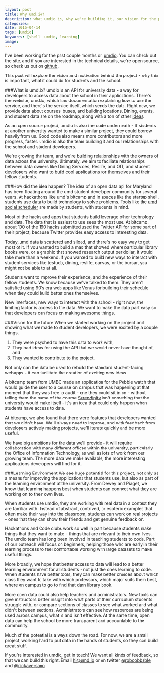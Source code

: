 ```yaml
---
layout: post
title: Why umd.io?
description: what umdio is, why we're building it, our vision for the project
categories: 
date: 2015-04-14
tags: [umdio]
keywords: [shell, umdio, learning]
image: 
---
```


I've been working for the past couple months on [umdio](http://umd.io). You can check out the site, and if you are interested in the technical details, we're open source, so check us out on [github](http://github.com/umdio/umdio). 

This post will explore the vision and motivation behind the project - why this is important, what it could do for students and the school.

###What is umd.io?
umdio is an API for university data - a way for developers to access data about the school in their applications. There's the website, umd.io, which has documentation explaining how to use the service, and there's the service itself, which sends the data. Right now,  we provide data about courses, buses, and building locations. Dining, events, and student data are on the roadmap, along with a ton of other [ideas](https://docs.google.com/document/d/1WQ4w4_HSdkzNP1j0KqrHSYtiU8DEGoXnxHyC5FEp5sY/edit?usp=sharing).

As an open source project, umdio is also the code underneath - if students at another university wanted to make a similar project, they could borrow heavily from us. Good code also means more contributors and more progress, faster. umdio is also the team building it and our relationships with the school and student developers. 

We're growing the team, and we're building relationships with the owners of data across the university. Ultimately, we aim to faciliate relationships between data owners like Dining Services, Reslife, and OIT, and student developers who want to build cool applications for themselves and their fellow students.

###How did the idea happen?
The idea of an open data api for Maryland has been floating around the umd student developer community for several years. At hackathons like umd's [bitcamp](http://bitca.mp/) and in spaces like the [startup shell](http://startupshell.org/), students use data to build technology to solve problems. Tools like the [umd social scheduler](https://chrome.google.com/webstore/detail/umd-social-scheduler/lfmeffacphnlmfphjjbkmcecacolhabp?hl=en) are made by students, with students in mind. 

Most of the hacks and apps that students build leverage other technology and data. The data that is easiest to use sees the most use. At bitcamp, about 100 of the 160 hacks submitted used the Twitter API for some part of their project, because Twitter provides easy access to interesting data.

Today, umd data is scattered and siloed, and there's no easy way to get most of it. If you wanted to build a map that showed where particular library books were, or a graphic that showed research output per dollar, it would take more than a weekend. If you wanted to build new ways to interact with student services like testudo, dining, reslife, canvas, or the bursar, you might not be able to at all.

Students want to improve their experience, and the experience of their fellow students. We know because we've talked to them. They aren't satisfied using 90's era web apps like Venus for building their schedule when they could build better ones themselves.

New interfaces, new ways to interact with the school - right now, the limiting factor is access to the data. We want to make the data part easy so that developers can focus on making awesome things.

###Vision for the future
When we started working on the project and showing what we made to student developers, we were excited by a couple things.

1. They were psyched to have this data to work with,
2. They had ideas for using the API that we would never have thought of, and
3. They wanted to contribute to the project.

Not only can the data be used to rebuild the standard student-facing webapps - it can facilitate the creation of exciting new ideas. 

A bitcamp team from UMBC made an application for the Pebble watch that would guide the user to a course on campus that was happening at that moment that they was free to audit - one they could sit in on - without telling them the name of the course.[Serendipity](http://challengepost.com/software/serendipity-kiaup) isn't something that the university would make itself - it's an idea that could only happen when students have access to data. 

At bitcamp, we also found that there were features that developers wanted that we didn't have. We'll always need to improve, and with feedback from developers actively making projects, we'll iterate quickly and be more useful. 

We have big ambitions for the data we'll provide - it will require collaboration with many different offices within the university, particularly the Office of Information Technology, as well as lots of work from our growing team. The more data we make available, the more interesting applications developers will find for it.

###Learning Environment
We see huge potential for this project, not only as a means for improving the applications that students use, but also as part of the learning environment at the university. From Dewey and Piaget, we know that learning happens best when students can connect what they are working on to their own lives. 

When students use umdio, they are working with real data in a context they are familiar with. Instead of abstract, contrived, or esoteric examples that often make their way into the classroom, students can work on real projects - ones that they can show their friends and get genuine feedback on.

Hackathons and Code clubs work so well in part because students make things that they want to make - things that are relevant to their own lives. The umdio team has long been involved in teaching students to code. Part of our outreach will focus on beginners, helping those who are early in their learning process to feel comfortable working with large datasets to make useful things.

More broadly, we hope that better access to data will lead to a better learning environment for all students - not just the ones learning to code. When students have better tools, they can make better choices about which class they want to take with which professors, which major suits them best, where on campus to go to find that darn library book. 

More open data could also help teachers and administrators. New tools can give instructors better insight into what parts of their curriculum students struggle with, or compare sections of classes to see what worked and what didn't between sections. Administrators can see how resources are being used across campus, what is and isn't effective. At the same time, open data can help the school be more transparent and accountable to the community.

Much of the potential is a ways down the road. For now, we are a small project, working hard to put data in the hands of students, so they can build great stuff. 

If you're interested in umdio, get in touch! We want all kinds of feedback, so that we can build this right. Email [hi@umd.io](mailto:hi@umd.io) or on twitter [@robcobbable](http://twitter.com/robcobbable) and [@nickaversano](http://twitter.com/nickaversano)